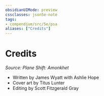 ```yaml
---
obsidianUIMode: preview
cssclasses: json5e-note
tags:
- compendium/src/5e/psa
aliases: ["Credits"]
---
```

# Credits
*Source: Plane Shift: Amonkhet* 

- Written by James Wyatt with Ashlie Hope  
- Cover art by Titus Lunter  
- Editing by Scott Fitzgerald Gray